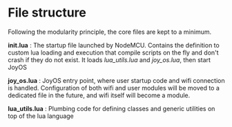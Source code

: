 # File structure
Following the modularity principle, the core files are kept to a minimum.

**init.lua** : The startup file launched by NodeMCU. Contains the definition to custom lua loading and execution that compile scripts on the fly and don't crash if they do not exist. It loads *lua_utils.lua* and *joy_os.lua*, then start JoyOS

**joy_os.lua** : JoyOS entry point, where user startup code and wifi connection is handled. Configuration of both wifi and user modules will be moved to a dedicated file in the future, and wifi itself will become a module.

**lua_utils.lua** : Plumbing code for defining classes and generic utilities on top of the lua language